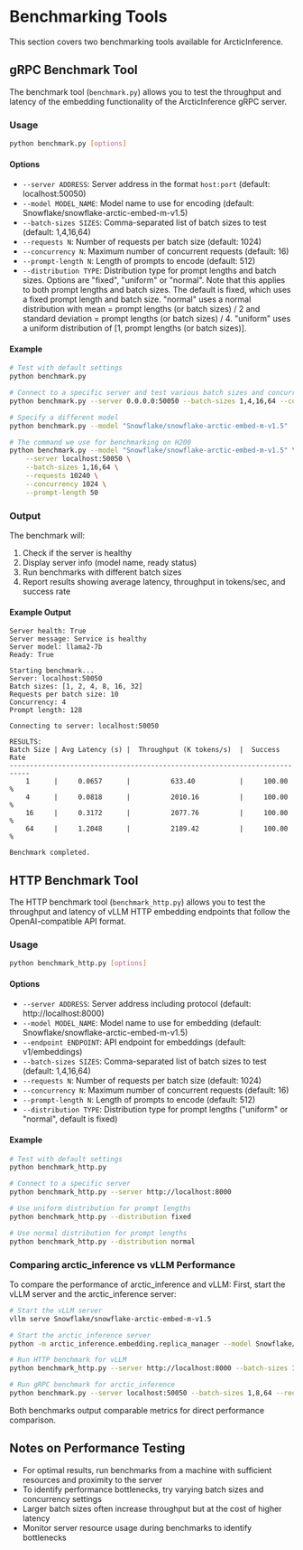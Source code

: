 # Benchmarking Tools

This section covers two benchmarking tools available for ArcticInference.

## gRPC Benchmark Tool

The benchmark tool (`benchmark.py`) allows you to test the throughput and latency of the embedding functionality of the ArcticInference gRPC server.

### Usage

```bash
python benchmark.py [options]
```

#### Options

- `--server ADDRESS`: Server address in the format `host:port` (default: localhost:50050)
- `--model MODEL_NAME`: Model name to use for encoding (default: Snowflake/snowflake-arctic-embed-m-v1.5)
- `--batch-sizes SIZES`: Comma-separated list of batch sizes to test (default: 1,4,16,64)
- `--requests N`: Number of requests per batch size (default: 1024)
- `--concurrency N`: Maximum number of concurrent requests (default: 16)
- `--prompt-length N`: Length of prompts to encode (default: 512)
- `--distribution TYPE`: Distribution type for prompt lengths and batch sizes. Options are "fixed", "uniform" or "normal". Note that this applies to both prompt lengths and batch sizes. The default is fixed, which uses a fixed prompt length and batch size. "normal" uses a normal distribution with mean = prompt lengths (or batch sizes) / 2 and standard deviation = prompt lengths (or batch sizes) / 4. "uniform" uses a uniform distribution of [1, prompt lengths (or batch sizes)].

#### Example

```bash
# Test with default settings
python benchmark.py

# Connect to a specific server and test various batch sizes and concurrency
python benchmark.py --server 0.0.0.0:50050 --batch-sizes 1,4,16,64 --concurrency 64

# Specify a different model
python benchmark.py --model "Snowflake/snowflake-arctic-embed-m-v1.5"

# The command we use for benchmarking on H200
python benchmark.py --model "Snowflake/snowflake-arctic-embed-m-v1.5" \
    --server localhost:50050 \
    --batch-sizes 1,16,64 \
    --requests 10240 \
    --concurrency 1024 \
    --prompt-length 50

```

### Output

The benchmark will:
1. Check if the server is healthy
2. Display server info (model name, ready status)
3. Run benchmarks with different batch sizes
4. Report results showing average latency, throughput in tokens/sec, and success rate

#### Example Output

```
Server health: True
Server message: Service is healthy
Server model: llama2-7b
Ready: True

Starting benchmark...
Server: localhost:50050
Batch sizes: [1, 2, 4, 8, 16, 32]
Requests per batch size: 10
Concurrency: 4
Prompt length: 128

Connecting to server: localhost:50050

RESULTS:
Batch Size | Avg Latency (s) |  Throughput (K tokens/s)  |  Success Rate  
---------------------------------------------------------------------------
    1      |     0.0657      |          633.40           |     100.00     %
    4      |     0.0818      |          2010.16          |     100.00     %
    16     |     0.3172      |          2077.76          |     100.00     %
    64     |     1.2048      |          2189.42          |     100.00     %

Benchmark completed.
```

## HTTP Benchmark Tool

The HTTP benchmark tool (`benchmark_http.py`) allows you to test the throughput and latency of vLLM HTTP embedding endpoints that follow the OpenAI-compatible API format.

### Usage

```bash
python benchmark_http.py [options]
```

#### Options

- `--server ADDRESS`: Server address including protocol (default: http://localhost:8000)
- `--model MODEL_NAME`: Model name to use for embedding (default: Snowflake/snowflake-arctic-embed-m-v1.5)
- `--endpoint ENDPOINT`: API endpoint for embeddings (default: v1/embeddings)
- `--batch-sizes SIZES`: Comma-separated list of batch sizes to test (default: 1,4,16,64)
- `--requests N`: Number of requests per batch size (default: 1024)
- `--concurrency N`: Maximum number of concurrent requests (default: 16)
- `--prompt-length N`: Length of prompts to encode (default: 512)
- `--distribution TYPE`: Distribution type for prompt lengths ("uniform" or "normal", default is fixed)

#### Example

```bash
# Test with default settings
python benchmark_http.py

# Connect to a specific server
python benchmark_http.py --server http://localhost:8000

# Use uniform distribution for prompt lengths
python benchmark_http.py --distribution fixed

# Use normal distribution for prompt lengths
python benchmark_http.py --distribution normal

```

### Comparing arctic_inference vs vLLM Performance

To compare the performance of arctic_inference and vLLM:
First, start the vLLM server and the arctic_inference server:

```bash
# Start the vLLM server
vllm serve Snowflake/snowflake-arctic-embed-m-v1.5

# Start the arctic_inference server
python -m arctic_inference.embedding.replica_manager --model Snowflake/snowflake-arctic-embed-m-v1.5 --port 50050
```

```bash
# Run HTTP benchmark for vLLM
python benchmark_http.py --server http://localhost:8000 --batch-sizes 1,8,64 --requests 1280 --concurrency 256 --prompt-length 508 --distribution normal

# Run gRPC benchmark for arctic_inference
python benchmark.py --server localhost:50050 --batch-sizes 1,8,64 --requests 1280 --concurrency 256 --prompt-length 508 --distribution normal
```

Both benchmarks output comparable metrics for direct performance comparison.



## Notes on Performance Testing

- For optimal results, run benchmarks from a machine with sufficient resources and proximity to the server
- To identify performance bottlenecks, try varying batch sizes and concurrency settings
- Larger batch sizes often increase throughput but at the cost of higher latency
- Monitor server resource usage during benchmarks to identify bottlenecks 


